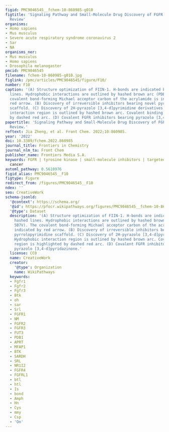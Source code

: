 ```yaml
---
figid: PMC9046545__fchem-10-860985-g010
figtitle: 'Signaling Pathway and Small-Molecule Drug Discovery of FGFR: A Comprehensive
  Review'
organisms:
- Homo sapiens
- Mus musculus
- Severe acute respiratory syndrome coronavirus 2
- Sar
- NA
organisms_ner:
- Mus musculus
- Homo sapiens
- Drosophila melanogaster
pmcid: PMC9046545
filename: fchem-10-860985-g010.jpg
figlink: /pmc/articles/PMC9046545/figure/F10/
number: F10
caption: '(A) Structure optimization of FIIN-1. H-bonds are indicated by blue hashed
  lines. Hydrophobic interactions are outlined by hashed brown arc (PDB: 5B7V). The
  covalent bond-forming Michael acceptor carbon of the acrylamide is indicated by
  red arrow. (B) Discovery of irreversible inhibitors bearing novel pyrrolopyrimidine
  scaffold. (C) Discovery of 2H-pyrazolo [3,4-d]pyrimidine derivatives. Hydrophobic
  interaction region is outlined by hashed brown arc. Covalent binding region is highlighted
  by dashed red arc. (D) Covalent FGFR inhibitors bearing pyrazolo [3,4-d]pyridazinone.'
papertitle: 'Signaling Pathway and Small-Molecule Drug Discovery of FGFR: A Comprehensive
  Review.'
reftext: Jia Zheng, et al. Front Chem. 2022;10:860985.
year: '2022'
doi: 10.3389/fchem.2022.860985
journal_title: Frontiers in Chemistry
journal_nlm_ta: Front Chem
publisher_name: Frontiers Media S.A.
keywords: FGFR | tyrosine kinase | small-molecule inhibitors | targeted therapy |
  cancer
automl_pathway: 0.5610976
figid_alias: PMC9046545__F10
figtype: Figure
redirect_from: /figures/PMC9046545__F10
ndex: ''
seo: CreativeWork
schema-jsonld:
  '@context': https://schema.org/
  '@id': https://pfocr.wikipathways.org/figures/PMC9046545__fchem-10-860985-g010.html
  '@type': Dataset
  description: '(A) Structure optimization of FIIN-1. H-bonds are indicated by blue
    hashed lines. Hydrophobic interactions are outlined by hashed brown arc (PDB:
    5B7V). The covalent bond-forming Michael acceptor carbon of the acrylamide is
    indicated by red arrow. (B) Discovery of irreversible inhibitors bearing novel
    pyrrolopyrimidine scaffold. (C) Discovery of 2H-pyrazolo [3,4-d]pyrimidine derivatives.
    Hydrophobic interaction region is outlined by hashed brown arc. Covalent binding
    region is highlighted by dashed red arc. (D) Covalent FGFR inhibitors bearing
    pyrazolo [3,4-d]pyridazinone.'
  license: CC0
  name: CreativeWork
  creator:
    '@type': Organization
    name: WikiPathways
  keywords:
  - Fgfr1
  - Fgfr2
  - Fgfr3
  - Btk
  - oh
  - sar
  - Srl
  - FGFR1
  - NM
  - FGFR2
  - FGFR3
  - FUT3
  - PDB1
  - APRT
  - MFAP1
  - BTK
  - SARDH
  - SRL
  - NR1I2
  - FGFR4
  - FGFRL1
  - btl
  - htl
  - Is
  - bond
  - Amph
  - Hn
  - Cys
  - mmy
  - Csp
  - 'On'
---
```

